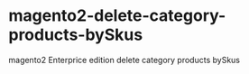 # magento2-delete-category-products-bySkus
magento2 Enterprice edition delete category products bySkus
